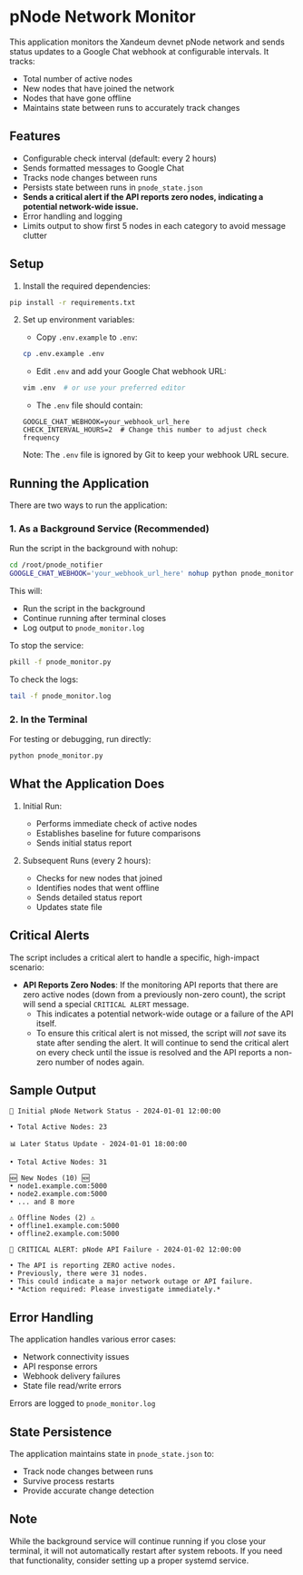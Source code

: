 # pNode Network Monitor

This application monitors the Xandeum devnet pNode network and sends status updates to a Google Chat webhook at configurable intervals. It tracks:
- Total number of active nodes
- New nodes that have joined the network
- Nodes that have gone offline
- Maintains state between runs to accurately track changes

## Features

- Configurable check interval (default: every 2 hours)
- Sends formatted messages to Google Chat
- Tracks node changes between runs
- Persists state between runs in `pnode_state.json`
- **Sends a critical alert if the API reports zero nodes, indicating a potential network-wide issue.**
- Error handling and logging
- Limits output to show first 5 nodes in each category to avoid message clutter

## Setup

1. Install the required dependencies:
```bash
pip install -r requirements.txt
```

2. Set up environment variables:
   - Copy `.env.example` to `.env`:
   ```bash
   cp .env.example .env
   ```
   - Edit `.env` and add your Google Chat webhook URL:
   ```bash
   vim .env  # or use your preferred editor
   ```
   - The `.env` file should contain:
   ```
   GOOGLE_CHAT_WEBHOOK=your_webhook_url_here
   CHECK_INTERVAL_HOURS=2  # Change this number to adjust check frequency
   ```

   Note: The `.env` file is ignored by Git to keep your webhook URL secure.

## Running the Application

There are two ways to run the application:

### 1. As a Background Service (Recommended)

Run the script in the background with nohup:
```bash
cd /root/pnode_notifier
GOOGLE_CHAT_WEBHOOK='your_webhook_url_here' nohup python pnode_monitor.py > pnode_monitor.log 2>&1 &
```

This will:
- Run the script in the background
- Continue running after terminal closes
- Log output to `pnode_monitor.log`

To stop the service:
```bash
pkill -f pnode_monitor.py
```

To check the logs:
```bash
tail -f pnode_monitor.log
```

### 2. In the Terminal

For testing or debugging, run directly:
```bash
python pnode_monitor.py
```

## What the Application Does

1. Initial Run:
   - Performs immediate check of active nodes
   - Establishes baseline for future comparisons
   - Sends initial status report

2. Subsequent Runs (every 2 hours):
   - Checks for new nodes that joined
   - Identifies nodes that went offline
   - Sends detailed status report
   - Updates state file

## Critical Alerts

The script includes a critical alert to handle a specific, high-impact scenario:

- **API Reports Zero Nodes**: If the monitoring API reports that there are zero active nodes (down from a previously non-zero count), the script will send a special `CRITICAL ALERT` message.
  - This indicates a potential network-wide outage or a failure of the API itself.
  - To ensure this critical alert is not missed, the script will *not* save its state after sending the alert. It will continue to send the critical alert on every check until the issue is resolved and the API reports a non-zero number of nodes again.

## Sample Output

```
🚀 Initial pNode Network Status - 2024-01-01 12:00:00

• Total Active Nodes: 23

📊 Later Status Update - 2024-01-01 18:00:00

• Total Active Nodes: 31

🆕 New Nodes (10) 🆕
• node1.example.com:5000
• node2.example.com:5000
• ... and 8 more

⚠️ Offline Nodes (2) ⚠️
• offline1.example.com:5000
• offline2.example.com:5000

🚨 CRITICAL ALERT: pNode API Failure - 2024-01-02 12:00:00

• The API is reporting ZERO active nodes.
• Previously, there were 31 nodes.
• This could indicate a major network outage or API failure.
• *Action required: Please investigate immediately.*
```

## Error Handling

The application handles various error cases:
- Network connectivity issues
- API response errors
- Webhook delivery failures
- State file read/write errors

Errors are logged to `pnode_monitor.log`

## State Persistence

The application maintains state in `pnode_state.json` to:
- Track node changes between runs
- Survive process restarts
- Provide accurate change detection

## Note

While the background service will continue running if you close your terminal, it will not automatically restart after system reboots. If you need that functionality, consider setting up a proper systemd service.
